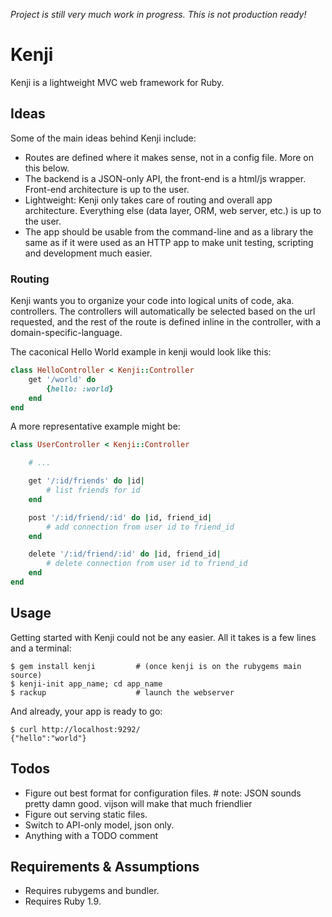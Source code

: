 *Project is still very much work in progress. This is not production ready!*


# Kenji

Kenji is a lightweight MVC web framework for Ruby.


## Ideas

Some of the main ideas behind Kenji include:

- Routes are defined where it makes sense, not in a config file. More on this below.
- The backend is a JSON-only API, the front-end is a html/js wrapper. Front-end architecture is up to the user.
- Lightweight: Kenji only takes care of routing and overall app architecture. Everything else (data layer, ORM, web server, etc.) is up to the user.
- The app should be usable from the command-line and as a library the same as if it were used as an HTTP app to make unit testing, scripting and development much easier.

### Routing

Kenji wants you to organize your code into logical units of code, aka. controllers. The controllers will automatically be selected based on the url requested, and the rest of the route is defined inline in the controller, with a domain-specific-language.

The caconical Hello World example in kenji would look like this:

````ruby
class HelloController < Kenji::Controller
    get '/world' do
        {hello: :world}
    end
end
````

A more representative example might be:

````ruby
class UserController < Kenji::Controller

    # ...

    get '/:id/friends' do |id|
        # list friends for id
    end

    post '/:id/friend/:id' do |id, friend_id|
        # add connection from user id to friend_id
    end

    delete '/:id/friend/:id' do |id, friend_id|
        # delete connection from user id to friend_id
    end
end
````


## Usage

Getting started with Kenji could not be any easier. All it takes is a few lines and a terminal:

    $ gem install kenji         # (once kenji is on the rubygems main source)
    $ kenji-init app_name; cd app_name
    $ rackup                    # launch the webserver

And already, your app is ready to go:

    $ curl http://localhost:9292/
    {"hello":"world"}


## Todos


- Figure out best format for configuration files. # note: JSON sounds pretty damn good. vijson will make that much friendlier
- Figure out serving static files.
- Switch to API-only model, json only.
- Anything with a TODO comment


## Requirements & Assumptions

- Requires rubygems and bundler.
- Requires Ruby 1.9.
